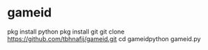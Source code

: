 # gameid
pkg install python  pkg install git  git clone https://github.com/tbhnafij/gameid.git cd gameidpython gameid.py
